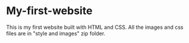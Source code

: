 # My-first-website
This is my first website built with HTML and CSS.
All the images and css files are in "style and images" zip folder.
